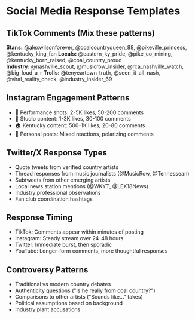 # Social Media Response Templates

## TikTok Comments (Mix these patterns)
**Stans:** @alexwilsonforever, @coalcountryqueen_88, @pikeville_princess, @kentucky_king_fan
**Locals:** @eastern_ky_pride, @pike_co_mining, @kentucky_born_raised, @coal_country_proud  
**Industry:** @nashville_scout, @musicrow_insider, @rca_nashville_watch, @big_loud_a_r
**Trolls:** @tenyeartown_truth, @seen_it_all_nash, @viral_reality_check, @industry_insider_69

## Instagram Engagement Patterns
- 📸 Performance shots: 2-5K likes, 50-200 comments
- 🎸 Studio content: 1-3K likes, 30-100 comments  
- 🏠 Kentucky content: 500-1K likes, 20-80 comments
- 💭 Personal posts: Mixed reactions, polarizing comments

## Twitter/X Response Types
- Quote tweets from verified country artists
- Thread responses from music journalists (@MusicRow, @Tennessean)
- Subtweets from other emerging artists
- Local news station mentions (@WKYT, @LEX18News)
- Industry professional observations
- Fan club coordination hashtags

## Response Timing
- TikTok: Comments appear within minutes of posting
- Instagram: Steady stream over 24-48 hours
- Twitter: Immediate burst, then sporadic
- YouTube: Longer-form comments, more thoughtful responses

## Controversy Patterns
- Traditional vs modern country debates
- Authenticity questions ("Is he really from coal country?")
- Comparisons to other artists ("Sounds like..." takes)
- Political assumptions based on background
- Industry plant accusations
